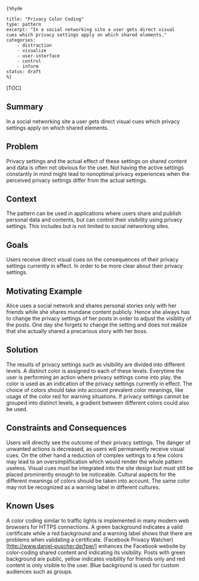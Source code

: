     {%hyde

    title: "Privacy Color Coding"
    type: pattern
    excerpt: "In a social networking site a user gets direct visual
    cues which privacy settings apply on which shared elements."
    categories: 
        - distraction
        - visualize
        - user-interface
        - control
        - inform
    status: draft
    %}

[TOC]

## Summary
In a social networking site a user gets direct visual cues which
privacy settings apply on which shared elements.

## Problem
Privacy settings and the actual effect of these settings on shared
content and data is often not obvious for the user. Not having the
active settings constantly in mind might lead to nonoptimal privacy
experiences when the perceived privacy settings differ from the actual
settings.

## Context
The pattern can be used in applications where users share and publish
personal data and contents, but can control their visibility using
privacy settings. This includes but is not limited to social
networking sites.

## Goals
Users receive direct visual cues on the consequences of their privacy
settings currently in effect. In order to be more clear about their
privacy settings.

## Motivating Example
Alice uses a social network and shares personal stories only with her
friends while she shares mundane content publicly. Hence she always
has to change the privacy settings of her posts in order to adjust the
visiblity of the posts. One day she forgets to change the setting and
does not realize that she actually shared a precarious story with her
boss.

## Solution
The results of privacy settings such as visibility are divided into
different levels. A distinct color is assigned to each of these
levels. Everytime the user is performing an action where privacy
settings come into play, the color is used as an indication of the
privacy settings currently in effect. The choice of colors should take
into account prevalent color meanings, like usage of the color red for
warning situations. If privacy settings cannot be grouped into
distinct levels, a gradient between different colors could also be
used.

## Constraints and Consequences
Users will directly see the outcome of their privacy settings. The
danger of unwanted actions is decreased, as users will permanently
receive visual cues. On the other hand a reduction of complex settings
to a few colors may lead to an oversimplification which would render
the whole pattern useless. Visual cues must be integrated into the
site design but must still be placed prominently enough to be
noticeable. Cultural aspects for the different meanings of colors
should be taken into account. The same color may not be recognized as
a warning label in different cultures.

## Known Uses
A color coding similar to traffic lights is implemented in many modern
web browsers for HTTPS connections. A green background indicates a
valid certificate while a red background and a warning label shows
that there are problems when validating a certificate. (Facebook
Privacy Watcher)[http://www.daniel-puscher.de/fpw/] enhances the
Facebook website by color-coding shared content and indicating its
visibility. Posts with green background are public, yellow indicates
visibility for friends only and red content is only visible to the
user. Blue background is used for custom audiences such as groups.
